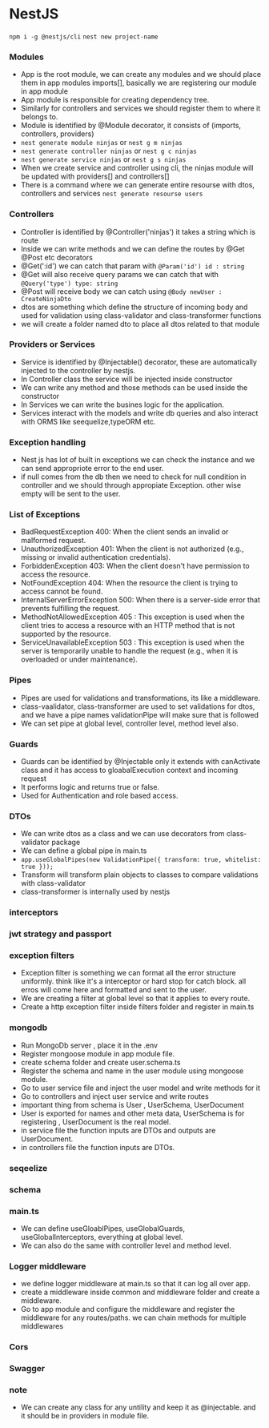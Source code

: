 # NestJS

```npm i -g @nestjs/cli```
```nest new project-name```

### Modules
 - App is the root module, we can create any modules and we should place them in app modules imports[], basically we are registering our module in app module
 - App module is responsible for creating dependency tree.
 - Similarly for controllers and services we should register them to where it belongs to.
 - Module is identified by @Module decorator, it consists of (imports, controllers, providers)
 - ```nest generate module ninjas``` or ```nest g m ninjas```
 - ```nest generate controller ninjas``` or ```nest g c ninjas```
 - ```nest generate service ninjas``` or ```nest g s ninjas```
 - When we create service and controller using cli, the ninjas module will be updated with providers[] and controllers[]
 - There is a command where we can generate entire resourse with dtos, controllers and services ```nest generate resourse users```

### Controllers
 - Controller is identified by @Controller('ninjas') it takes a string which is route
 - Inside we can write methods and we can define the routes by @Get @Post etc decorators
 - @Get(':id') we can catch that param with ```@Param('id') id : string```
 - @Get will also receive query params we can catch that with ```@Query('type') type: string```
 - @Post will receive body we can catch using ```@Body newUser : CreateNinjaDto```
 - dtos are something which define the structure of incoming body and used for validation using class-validator and class-transformer functions
 - we will create a folder named dto to place all dtos related to that module

### Providers or Services
- Service is identified by @Injectable() decorator, these are automatically injected to the controller by nestjs.
- In Controller class the service will be injected inside constructor
- We can write any method and those methods can be used inside the constructor
- In Services we can write the busines logic for the application.
- Services interact with the models and write db queries and also interact with ORMS like seequelize,typeORM etc.


### Exception handling
 - Nest js has lot of built in exceptions we can check the instance and we can send appropriote error to the end user.
 - if null comes from the db then we need to check for null condition in controller and we should through appropiate Exception. other wise empty will be sent to the user.

### List of Exceptions
 - BadRequestException 400: When the client sends an invalid or malformed request.
 - UnauthorizedException 401: When the client is not authorized (e.g., missing or invalid authentication credentials).
 - ForbiddenException 403:  When the client doesn't have permission to access the resource.
 - NotFoundException 404: When the resource the client is trying to access cannot be found.
 - InternalServerErrorException 500: When there is a server-side error that prevents fulfilling the request.
 - MethodNotAllowedException 405 : This exception is used when the client tries to access a resource with an HTTP method that is not supported by the resource.
 - ServiceUnavailableException 503 : This exception is used when the server is temporarily unable to handle the request (e.g., when it is overloaded or under maintenance).

### Pipes
 - Pipes are used for validations and transformations, its like a middleware.
 - class-vaalidator, class-transformer are used to set validations for dtos, and we have a pipe names validationPipe will make sure that is followed
 - We can set pipe at global level, controller level, method level also.

### Guards
 - Guards can be identified by @Injectable only it extends with canActivate class and it has access to gloabalExecution context and incoming request
 - It performs logic and returns true or false.
 - Used for Authentication and role based access.


### DTOs

 - We can write dtos as a class and we can use decorators from class-validator package
 - We can define a global pipe in main.ts
 - ```app.useGlobalPipes(new ValidationPipe({ transform: true, whitelist: true }));```
 - Transform will transform plain objects to classes to compare validations with class-validator
 - class-transformer is internally used by nestjs 

### interceptors


### jwt strategy and passport


### exception filters
 - Exception filter is something we can format all the error structure uniformly. think like it's a interceptor or hard stop for catch block. all erros will come here and formatted and sent to the user.
 - We are creating a filter at global level so that it applies to every route.
 - Create a http exception filter inside filters folder and register in main.ts

### mongodb
 - Run MongoDb server , place it in the .env
 - Register mongoose module in app module file.
 - create schema folder and create user.schema.ts
 - Register the schema and name in the user module using mongoose module.
 - Go to user service file and inject the user model and write methods for it
 - Go to controllers and inject user service and write routes
 - important thing from schema is User , UserSchema, UserDocument
 - User is exported for names and other meta data, UserSchema is for registering , UserDocument is the real model.
 - in service file the function inputs are DTOs and outputs are UserDocument.
 - in controllers file the function inputs are DTOs.

### seqeelize

### schema


 ### main.ts
 - We can define useGloablPipes, useGlobalGuards, useGlobalInterceptors, everything at global level.
 - We can also do the same with controller level and method level.

 ### Logger middleware
 - we define logger middleware at main.ts so that it can log all over app.
 - create a middleware inside common and middleware folder and create a middleware.
 - Go to app module and configure the middleware and register the middleware for any routes/paths. we can chain methods for 
 multiple middlewares

 ### Cors

 ### Swagger

 ### note
 - We can create any class for any untility and keep it as @injectable. and it should be in providers in module file.

